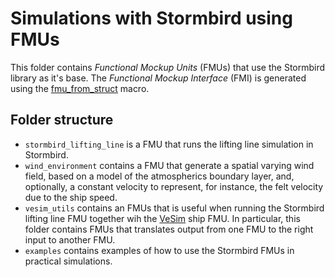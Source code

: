 # Simulations with Stormbird using FMUs

This folder contains *Functional Mockup Units* (FMUs) that use the Stormbird library as it's base. The *Functional Mockup Interface* (FMI) is generated using the [fmu_from_struct](https://github.com/jarlekramer/fmu_from_struct) macro.

## Folder structure
- `stormbird_lifting_line` is a FMU that runs the lifting line simulation in Stormbird.
- `wind_environment` contains a FMU that generate a spatial varying wind field, based on a model of the atmospherics boundary layer, and, optionally, a constant velocity to represent, for instance, the felt velocity due to the ship speed.
- `vesim_utils` contains an FMUs that is useful when running the Stormbird lifting line FMU together wih the [VeSim](https://www.sintef.no/programvare/vesim/) ship FMU. In particular, this folder contains FMUs that translates output from one FMU to the right input to another FMU.
- `examples` contains examples of how to use the Stormbird FMUs in practical simulations.